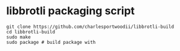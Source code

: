 # libbrotli packaging script

```
git clone https://github.com/charlesportwoodii/libbrotli-build
cd libbrotli-build
sudo make
sudo package # build package with
```
